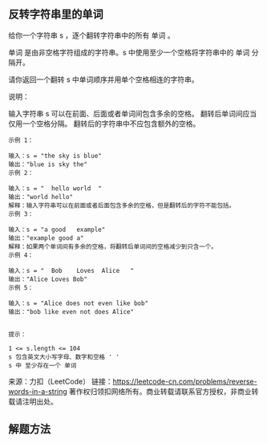 ## 反转字符串里的单词
给你一个字符串 s ，逐个翻转字符串中的所有 单词 。

单词 是由非空格字符组成的字符串。s 中使用至少一个空格将字符串中的 单词 分隔开。

请你返回一个翻转 s 中单词顺序并用单个空格相连的字符串。

说明：

输入字符串 s 可以在前面、后面或者单词间包含多余的空格。
翻转后单词间应当仅用一个空格分隔。
翻转后的字符串中不应包含额外的空格。

    
    示例 1：
    
    输入：s = "the sky is blue"
    输出："blue is sky the"
    示例 2：
    
    输入：s = "  hello world  "
    输出："world hello"
    解释：输入字符串可以在前面或者后面包含多余的空格，但是翻转后的字符不能包括。
    示例 3：
    
    输入：s = "a good   example"
    输出："example good a"
    解释：如果两个单词间有多余的空格，将翻转后单词间的空格减少到只含一个。
    示例 4：
    
    输入：s = "  Bob    Loves  Alice   "
    输出："Alice Loves Bob"
    示例 5：
    
    输入：s = "Alice does not even like bob"
    输出："bob like even not does Alice"
    
    
    提示：
    
    1 <= s.length <= 104
    s 包含英文大小写字母、数字和空格 ' '
    s 中 至少存在一个 单词

来源：力扣（LeetCode）
链接：https://leetcode-cn.com/problems/reverse-words-in-a-string
著作权归领扣网络所有。商业转载请联系官方授权，非商业转载请注明出处。

## 解题方法

